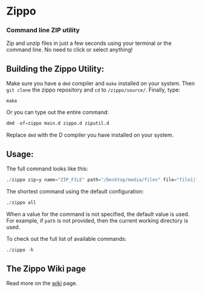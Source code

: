 # Zippo
### Command line ZIP utility

Zip and unzip files in just a few seconds using your terminal or the command line. No need to click or select anything! 

## Building the Zippo Utility:
Make sure you have a `dmd` compiler and `make` installed on your system. Then `git clone` the zippo repository and `cd` to `/zippo/source/`. 
Finally, type: 
```
make
```

Or you can type out the entire command:
```D
dmd -of=zippo main.d zippo.d ziputil.d
```

Replace `dmd` with the D compiler you have installed on your system.

## Usage:

The full command looks like this:
```D
./zippo zip=y name="ZIP_FILE" path="/Desktop/media/files" file="file1|file2|...|fileX" exclude=none
```

The shortest command using the default configuration:
```D
./zippo all
```

When a value for the command is not specified, the default value is used. For example, if `path` is not provided, then the current working directory is used.

To check out the full list of available commands:
```D
./zippo -h
```

## The Zippo Wiki page
Read more on the [wiki](https://github.com/rillk500/zippo/wiki) page.



